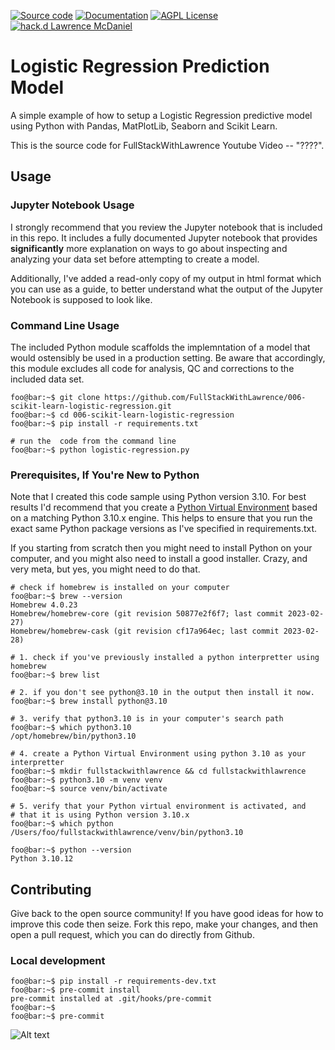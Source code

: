 [![Source code](https://img.shields.io/static/v1?logo=github&label=Git&style=flat-square&color=brightgreen&message=Source%20code)](https://github.com/FullStackWithLawrence/006-scikit-learn-logistic-regression)
[![Documentation](https://img.shields.io/static/v1?&label=Documentation&style=flat-square&color=000000&message=Documentation)](https://github.com/FullStackWithLawrence/006-scikit-learn-logistic-regression)
[![AGPL License](https://img.shields.io/github/license/overhangio/tutor.svg?style=flat-square)](https://www.gnu.org/licenses/agpl-3.0.en.html)
[![hack.d Lawrence McDaniel](https://img.shields.io/badge/hack.d-Lawrence%20McDaniel-orange.svg)](https://lawrencemcdaniel.com)

# Logistic Regression Prediction Model

A simple example of how to setup a Logistic Regression predictive model
using Python with Pandas, MatPlotLib, Seaborn and Scikit Learn.

This is the source code for FullStackWithLawrence Youtube Video -- "????".

## Usage

### Jupyter Notebook Usage

I strongly recommend that you review the Jupyter notebook that is included in this repo. It includes a fully documented Jupyter notebook that provides **significantly** more explanation on ways to go about inspecting and analyzing your data set before attempting to create
a model.

Additionally, I've added a read-only copy of my output in html format which you can use as a guide, to better understand what the output of the Jupyter Notebook is supposed to look like.

### Command Line Usage

The included Python module scaffolds the implemntation of a model that would ostensibly be used in a production setting. Be aware that accordingly, this module excludes all code for analysis, QC and corrections to the included data set.

```console
foo@bar:~$ git clone https://github.com/FullStackWithLawrence/006-scikit-learn-logistic-regression.git
foo@bar:~$ cd 006-scikit-learn-logistic-regression
foo@bar:~$ pip install -r requirements.txt

# run the  code from the command line
foo@bar:~$ python logistic-regression.py
```

### Prerequisites, If You're New to Python

Note that I created this code sample using Python version 3.10. For best results I'd recommend that you create a [Python Virtual Environment](https://docs.python.org/3/library/venv.html) based on a matching Python 3.10.x engine. This helps to ensure that you run the exact same Python package versions as I've specified in requirements.txt.

If you starting from scratch then you might need to install Python on your computer, and you might also need to install a good installer. Crazy, and very meta, but yes, you might need to do that.

```console
# check if homebrew is installed on your computer
foo@bar:~$ brew --version
Homebrew 4.0.23
Homebrew/homebrew-core (git revision 50877e2f6f7; last commit 2023-02-27)
Homebrew/homebrew-cask (git revision cf17a964ec; last commit 2023-02-28)

# 1. check if you've previously installed a python interpretter using homebrew
foo@bar:~$ brew list

# 2. if you don't see python@3.10 in the output then install it now.
foo@bar:~$ brew install python@3.10

# 3. verify that python3.10 is in your computer's search path
foo@bar:~$ which python3.10
/opt/homebrew/bin/python3.10

# 4. create a Python Virtual Environment using python 3.10 as your interpretter
foo@bar:~$ mkdir fullstackwithlawrence && cd fullstackwithlawrence
foo@bar:~$ python3.10 -m venv venv
foo@bar:~$ source venv/bin/activate

# 5. verify that your Python virtual environment is activated, and
# that it is using Python version 3.10.x
foo@bar:~$ which python
/Users/foo/fullstackwithlawrence/venv/bin/python3.10

foo@bar:~$ python --version
Python 3.10.12

```

## Contributing

Give back to the open source community! If you have good ideas for how to improve this code then seize. Fork this repo, make your changes, and then open a pull request, which you can do directly from Github.

### Local development

```console
foo@bar:~$ pip install -r requirements-dev.txt
foo@bar:~$ pre-commit install
pre-commit installed at .git/hooks/pre-commit
foo@bar:~$ 
foo@bar:~$ pre-commit
```

![Alt text](https://assets.digitalocean.com/articles/alligator/boo.svg "a title")
